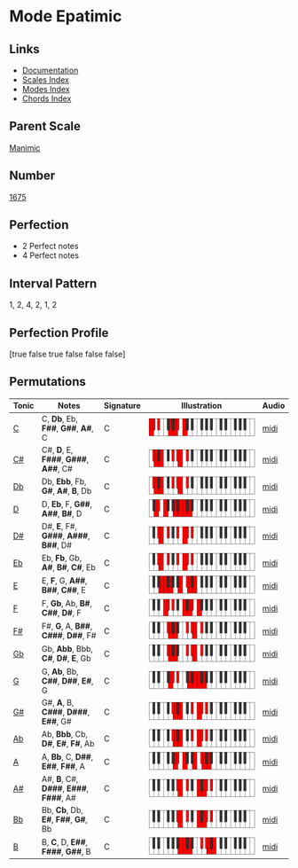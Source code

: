 # Mode Epatimic

## Links

- [Documentation](index.md)
- [Scales Index](Scales.md)
- [Modes Index](Modes.md)
- [Chords Index](Chords.md)

## Parent Scale

[Manimic](ScaleManimic.md)

## Number

[1675](https://ianring.com/musictheory/scales/1675)

## Perfection

- 2 Perfect notes
- 4 Perfect notes

## Interval Pattern

1, 2, 4, 2, 1, 2

## Perfection Profile

[true false true false false false]

## Permutations

| Tonic | Notes | Signature | Illustration | Audio |
|-------|-------|-----------|--------------|-------|
| [C](ModeCNaturalEpatimic.md) | C, **Db**, Eb, **F##**, **G##**, **A#**, C | C | ![CNaturalEpatimic](ModeCNaturalEpatimic.png) | [midi](https://github.com/edipermadi/music/blob/main/docs/ModeCNaturalEpatimic.mid?raw=true) |
| [C#](ModeCSharpEpatimic.md) | C#, **D**, E, **F###**, **G###**, **A##**, C# | C | ![CSharpEpatimic](ModeCSharpEpatimic.png) | [midi](https://github.com/edipermadi/music/blob/main/docs/ModeCSharpEpatimic.mid?raw=true) |
| [Db](ModeDFlatEpatimic.md) | Db, **Ebb**, Fb, **G#**, **A#**, **B**, Db | C | ![DFlatEpatimic](ModeDFlatEpatimic.png) | [midi](https://github.com/edipermadi/music/blob/main/docs/ModeDFlatEpatimic.mid?raw=true) |
| [D](ModeDNaturalEpatimic.md) | D, **Eb**, F, **G##**, **A##**, **B#**, D | C | ![DNaturalEpatimic](ModeDNaturalEpatimic.png) | [midi](https://github.com/edipermadi/music/blob/main/docs/ModeDNaturalEpatimic.mid?raw=true) |
| [D#](ModeDSharpEpatimic.md) | D#, **E**, F#, **G###**, **A###**, **B##**, D# | C | ![DSharpEpatimic](ModeDSharpEpatimic.png) | [midi](https://github.com/edipermadi/music/blob/main/docs/ModeDSharpEpatimic.mid?raw=true) |
| [Eb](ModeEFlatEpatimic.md) | Eb, **Fb**, Gb, **A#**, **B#**, **C#**, Eb | C | ![EFlatEpatimic](ModeEFlatEpatimic.png) | [midi](https://github.com/edipermadi/music/blob/main/docs/ModeEFlatEpatimic.mid?raw=true) |
| [E](ModeENaturalEpatimic.md) | E, **F**, G, **A##**, **B##**, **C##**, E | C | ![ENaturalEpatimic](ModeENaturalEpatimic.png) | [midi](https://github.com/edipermadi/music/blob/main/docs/ModeENaturalEpatimic.mid?raw=true) |
| [F](ModeFNaturalEpatimic.md) | F, **Gb**, Ab, **B#**, **C##**, **D#**, F | C | ![FNaturalEpatimic](ModeFNaturalEpatimic.png) | [midi](https://github.com/edipermadi/music/blob/main/docs/ModeFNaturalEpatimic.mid?raw=true) |
| [F#](ModeFSharpEpatimic.md) | F#, **G**, A, **B##**, **C###**, **D##**, F# | C | ![FSharpEpatimic](ModeFSharpEpatimic.png) | [midi](https://github.com/edipermadi/music/blob/main/docs/ModeFSharpEpatimic.mid?raw=true) |
| [Gb](ModeGFlatEpatimic.md) | Gb, **Abb**, Bbb, **C#**, **D#**, **E**, Gb | C | ![GFlatEpatimic](ModeGFlatEpatimic.png) | [midi](https://github.com/edipermadi/music/blob/main/docs/ModeGFlatEpatimic.mid?raw=true) |
| [G](ModeGNaturalEpatimic.md) | G, **Ab**, Bb, **C##**, **D##**, **E#**, G | C | ![GNaturalEpatimic](ModeGNaturalEpatimic.png) | [midi](https://github.com/edipermadi/music/blob/main/docs/ModeGNaturalEpatimic.mid?raw=true) |
| [G#](ModeGSharpEpatimic.md) | G#, **A**, B, **C###**, **D###**, **E##**, G# | C | ![GSharpEpatimic](ModeGSharpEpatimic.png) | [midi](https://github.com/edipermadi/music/blob/main/docs/ModeGSharpEpatimic.mid?raw=true) |
| [Ab](ModeAFlatEpatimic.md) | Ab, **Bbb**, Cb, **D#**, **E#**, **F#**, Ab | C | ![AFlatEpatimic](ModeAFlatEpatimic.png) | [midi](https://github.com/edipermadi/music/blob/main/docs/ModeAFlatEpatimic.mid?raw=true) |
| [A](ModeANaturalEpatimic.md) | A, **Bb**, C, **D##**, **E##**, **F##**, A | C | ![ANaturalEpatimic](ModeANaturalEpatimic.png) | [midi](https://github.com/edipermadi/music/blob/main/docs/ModeANaturalEpatimic.mid?raw=true) |
| [A#](ModeASharpEpatimic.md) | A#, **B**, C#, **D###**, **E###**, **F###**, A# | C | ![ASharpEpatimic](ModeASharpEpatimic.png) | [midi](https://github.com/edipermadi/music/blob/main/docs/ModeASharpEpatimic.mid?raw=true) |
| [Bb](ModeBFlatEpatimic.md) | Bb, **Cb**, Db, **E#**, **F##**, **G#**, Bb | C | ![BFlatEpatimic](ModeBFlatEpatimic.png) | [midi](https://github.com/edipermadi/music/blob/main/docs/ModeBFlatEpatimic.mid?raw=true) |
| [B](ModeBNaturalEpatimic.md) | B, **C**, D, **E##**, **F###**, **G##**, B | C | ![BNaturalEpatimic](ModeBNaturalEpatimic.png) | [midi](https://github.com/edipermadi/music/blob/main/docs/ModeBNaturalEpatimic.mid?raw=true) |
